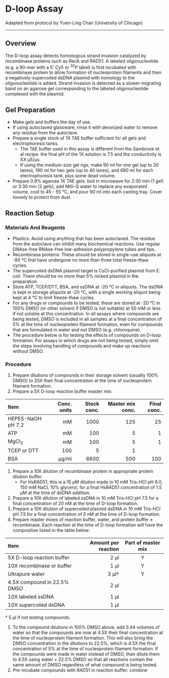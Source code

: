 # D-loop Assay
Adapted from protocol by Yuen-Ling Chan (University of Chicago)
___
## Overview
The D-loop assay detects homologous strand invasion catalyzed by recombinase proteins such as RecA and RAD51. A labeled oligonucleotide (e.g. a 90-mer with a 5' Cy5 or <sup>32</sup>P label) is first incubated with recombinase protein to allow formation of nucleoprotein filaments and then a negatively-supercoiled dsDNA plasmid with homology to the oligonucleotide is added. Strand invasion is detected as a slower-migrating band on an agarose gel corresponding to the labeled oligonucleotide complexed with the plasmid.

## Gel Preparation
- Make gels and buffers the day of use.
- If using autoclaved glassware, rinse it with deionized water to remove any residue from the autoclave.
- Prepare a single stock of 1X TAE buffer sufficient for all gels and electrophoresis tanks.
	- The TAE buffer used in this assay is different from the Sambrook et al recipe: the final pH of the 1X solution is 7.5 and the conductivity is XX μS/μs.
	- If using the medium-size gel rigs, make 90 ml for one gel (up to 20 lanes), 190 ml for two gels (up to 40 lanes), and 690 ml for each electrophoresis tank, plus some dead volume.
- Prepare 0.9% agarose 1X TAE gels: boil in microwave for 2:30 min (1 gel) or 3:30 min (2 gels), add Milli-Q water to replace any evaporated volume, cool to 45 - 55 °C, and pour 90 ml into each casting tray. Cover loosely to protect from dust.

## Reaction Setup
### Materials And Reagents
- Plastics: Avoid using anything that has been autoclaved. The residue from the autoclave can inhibit many biochemical reactions. Use regular DNAse-free RNAse-free low-adhesion polypropylene tubes and tips.
- Recombinase proteins: These should be stored in single-use aliquots at -80 °C that have undergone no more than three total freeze-thaw cycles.
- The supercoiled dsDNA plasmid target is CsCl-purified plasmid from _E. coli_. There should be no more than 5% nicked plasmid in the preparation.
- Store ATP, TCEP/DTT, BSA, and ssDNA at -20 °C in aliquots. The dsDNA is kept in storage aliquots at -20 °C, with a single working aliquot being kept at 4 °C to limit freeze-thaw cycles.
- For any drugs or compounds to be tested, these are stored at -20 °C in 100% DMSO (or other solvent if DMSO is not suitable) at 50 mM or less if not soluble at this concentration. In all assays where compounds are being tested, DMSO is included in all samples at a final concentration of 5% at the time of nucleoprotein filament formation, even for compounds that are formulated in water and not DMSO (e.g. chloroquine).
- The procedure below is for testing the effects of compounds on D-loop formation. For assays in which drugs are not being tested, simply omit the steps involving handling of compounds and make up reactions without DMSO.

### Procedure
1. Prepare dilutions of compounds in their storage solvent (usually 100% DMSO) to 20X their final concentration at the time of nucleoprotein filament formation.
1. Prepare a 5X D-loop reaction buffer master mix:

Item | Conc. units | Stock conc. | Master mix conc. | Final conc.
:--- | ---: | ---: | ---: | ---:
HEPES-NaOH pH 7.2 | mM | 1000 | 125 | 25
ATP | mM | 100 | 5 | 1
MgCl<sub>2</sub> | mM | 100 | 5 | 1
TCEP or DTT | 100 | 5 | 1
BSA | μg/ml | 6600 | 500 | 100

1. Prepare a 10X dilution of recombinase protein in appropriate protein dilution buffer.
	- For HsRAD51, this is a 15 μM dilution made in 10 mM Tris-HCl pH 8.0, 150 mM NaCl, 10% glycerol, for a final HsRAD51 concentration of 1.5 μM at the time of dsDNA addition.
1. Prepare a 10X dilution of labeled ssDNA in 10 mM Tris-HCl pH 7.5 for a final concentration of 20 nM at the time of D-loop formation.
1. Prepare a 10X dilution of supercoiled plasmid dsDNA in 10 mM Tris-HCl pH 7.5 for a final concentration of 5 nM at the time of D-loop formation.
1. Prepare master mixes of reaction buffer, water, and protein buffer ± recombinase. Each reaction at the time of D-loop formation will have the composition listed in the table below:

Item | Amount per reaction | Part of master mix
:--- | ---: | :---:
5X D-loop reaction buffer | 2 μl | Y
10X recombinase or buffer | 1 μl | Y
Ultrapure water | 3 μl† | Y
4.5X compound in 22.5% DMSO | 2 μl |
10X labeled ssDNA | 1 μl |
10X supercoiled dsDNA | 1 μl |

† 5 μl if not testing compounds.

1. To the compound dilutions in 100% DMSO above, add 3.44 volumes of water so that the compounds are now at 4.5X their final concentration at the time of nucleoprotein filament formation. This will also bring the DMSO concentration in the dilutions to 22.5%, which is 4.5X the final concentration of 5% at the time of nucleoprotein filament formation. If the compounds were made in water instead of DMSO, then dilute them to 4.5X using water + 22.5% DMSO so that all reactions contain the same amount of DMSO regardless of what compound is being tested.
1. Pre-incubate compounds with RAD51 in reaction buffer: combine 